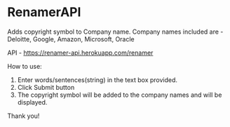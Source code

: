 ﻿# RenamerAPI
Adds copyright symbol to Company name.
Company names included are - Deloitte, Google, Amazon, Microsoft, Oracle

API - https://renamer-api.herokuapp.com/renamer

How to use:
1. Enter words/sentences(string) in the text box provided.
2. Click Submit button
3. The copyright symbol will be added to the company names and will be displayed.

Thank you!
